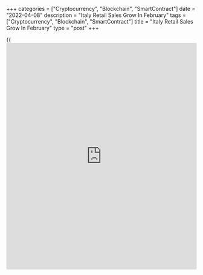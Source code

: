 +++
categories = ["Cryptocurrency", "Blockchain", "SmartContract"]
date = "2022-04-08"
description = "Italy Retail Sales Grow In February"
tags = ["Cryptocurrency", "Blockchain", "SmartContract"]
title = "Italy Retail Sales Grow In February"
type = "post"
+++

{{<iframe id="large-banner" src="https://www.bounty.group/#slide=11.0" width="100%" height="600" scrolling="no" style="border: 0px solid rgb(216, 221, 230); border-radius: 3px;">}}

Italy's retail sales rose in February after falling in the previous
month, data from the statistical office Istat showed on Friday.

The retail sales value increased 0.7 percent month-on-month in February,
after a 0.6 percent drop in January. In December, retail sales rose 0.8
percent.

Food sales declined 0.6 percent monthly in February, while non-food
product sales grew 1.7 percent.

On a yearly basis, the retail sales value rose 4.3 percent in February,
after a 8.3 percent growth in the previous month.

In volume [terms](https://www.fintechee.com/terms/), retail sales increased 0.4 percent monthly in February,
after a 0.8 percent gain in the prior month. The annual growth eased to
1.9 percent from 7.2 percent a month ago.

For comments and feedback [contact](https://www.playgroundfx.com/contact/): editorial@rtt[news](https://www.letsplayfx.com/blog/forex-news-website/).com

[Economic News][1]

 **What parts of the world are seeing the best (and worst) economic
performances lately? Click[here][2] to check out our [Econ Scorecard][2]
and find out! See up-to-the-moment [ranking](https://www.playgroundfx.com/blog/crypto-exchange-ranking/)s for the best and worst
performers in [GDP][3], [unemployment rate][4], [inflation][5] and much
more.**

   1. www.rtt[news](https://www.letsplayfx.com/blog/forex-news-website/).com/Content/EconomicNews.aspx
   2. www.rtt[news](https://www.letsplayfx.com/blog/forex-news-website/).com/economic-scorecard/world-rank/retail-sales/highest-performance.aspx
   3. www.rtt[news](https://www.letsplayfx.com/blog/forex-news-website/).com/economic-scorecard/world-rank/GDP/highest-performance.aspx
   4. www.rtt[news](https://www.letsplayfx.com/blog/forex-news-website/).com/economic-scorecard/world-rank/unemployment-rate/lowest-performance.aspx
   5. www.rtt[news](https://www.letsplayfx.com/blog/forex-news-website/).com/economic-scorecard/world-rank/CPI/highest-performance.aspx